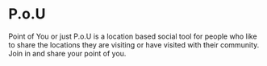 # P.o.U
Point of You or just P.o.U is a location based social tool for people who like to share the locations they are visiting or have visited with their community. Join in and share your point of you.
